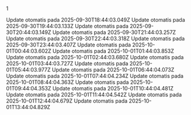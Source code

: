 1

Update otomatis pada 2025-09-30T18:44:03.049Z
Update otomatis pada 2025-09-30T19:44:03.133Z
Update otomatis pada 2025-09-30T20:44:03.149Z
Update otomatis pada 2025-09-30T21:44:03.257Z
Update otomatis pada 2025-09-30T22:44:03.318Z
Update otomatis pada 2025-09-30T23:44:03.407Z
Update otomatis pada 2025-10-01T00:44:03.602Z
Update otomatis pada 2025-10-01T01:44:03.853Z
Update otomatis pada 2025-10-01T02:44:03.680Z
Update otomatis pada 2025-10-01T03:44:03.727Z
Update otomatis pada 2025-10-01T05:44:03.977Z
Update otomatis pada 2025-10-01T06:44:04.073Z
Update otomatis pada 2025-10-01T07:44:04.234Z
Update otomatis pada 2025-10-01T08:44:04.363Z
Update otomatis pada 2025-10-01T09:44:04.353Z
Update otomatis pada 2025-10-01T10:44:04.481Z
Update otomatis pada 2025-10-01T11:44:04.542Z
Update otomatis pada 2025-10-01T12:44:04.679Z
Update otomatis pada 2025-10-01T13:44:04.829Z